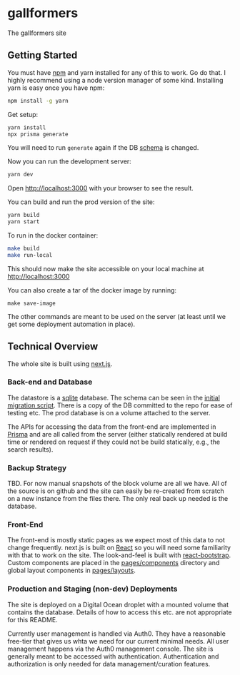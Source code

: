 # gallformers
The gallformers site

## Getting Started
You must have [npm](https://www.npmjs.com/get-npm) and yarn installed for any of this to work. Go do that. I highly recommend using a node version manager of some kind.
Installing yarn is easy once you have npm:
```bash
npm install -g yarn
```

Get setup:
```bash
yarn install
npx prisma generate
```

You will need to run `generate` again if the DB [schema](prisma/schema.prisma) is changed.

Now you can run the development server:
```bash
yarn dev
```
Open [http://localhost:3000](http://localhost:3000) with your browser to see the result.

You can build and run the prod version of the site:
```bash
yarn build
yarn start
```
To run in the docker container:
```bash
make build
make run-local
```
This should now make the site accessible on your local machine at [http://localhost:3000](http://localhost:3000)

You can also create a tar of the docker image by running:
```
make save-image
```

The other commands are meant to be used on the server (at least until we get some deployment automation in place).

## Technical Overview
The whole site is built using [next.js](nextjs.org/). 

### Back-end and Database
The datastore is a [sqlite](https://sqlite.org/index.html) database. The schema can be seen in the [initial migration script](migrations/001-gallformers.sql). There is a copy of the DB committed to the repo for ease of testing etc. The prod database is on a volume attached to the server.

The APIs for accessing the data from the front-end are implemented in [Prisma](https://www.prisma.io/) and are all called from the server (either statically rendered at build time or rendered on request if they could not be build statically, e.g., the search results).

### Backup Strategy
TBD. For now manual snapshots of the block volume are all we have. All of the source is on github and the site can easily be re-created from scratch on a new instance from the files there. The only real back up needed is the database.

### Front-End
The front-end is mostly static pages as we expect most of this data to not change frequently.  next.js is built on [React](https://reactjs.org/) so you will need some familiarity with that to work on the site. The look-and-feel is built with [react-bootstrap](https://react-bootstrap.github.io/). Custom components are placed in the [pages/components](pages/components) directory and global layout components in [pages/layouts](pages/layouts). 

### Production and Staging (non-dev) Deployments
The site is deployed on a Digital Ocean droplet with a mounted volume that contains the database. Details of how to access this etc. are not appropriate for this README.

Currently user management is handled via Auth0. They have a reasonable free-tier that gives us whta we need for our current minimal needs. All user management happens via the Auth0 management console. The site is generally meant to be accessed with authentication. Authentication and authorization is only needed for data management/curation features.
